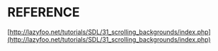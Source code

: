 # REFERENCE

[http://lazyfoo.net/tutorials/SDL/31_scrolling_backgrounds/index.php](http://lazyfoo.net/tutorials/SDL/31_scrolling_backgrounds/index.php)
